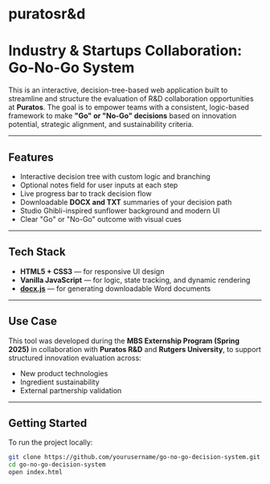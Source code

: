 # puratosr&d
# Industry & Startups Collaboration: Go-No-Go System

This is an interactive, decision-tree-based web application built to streamline and structure the evaluation of R&D collaboration opportunities at **Puratos**. The goal is to empower teams with a consistent, logic-based framework to make **"Go" or "No-Go" decisions** based on innovation potential, strategic alignment, and sustainability criteria.

---

## Features

- Interactive decision tree with custom logic and branching
- Optional notes field for user inputs at each step
- Live progress bar to track decision flow
- Downloadable **DOCX and TXT** summaries of your decision path
- Studio Ghibli-inspired sunflower background and modern UI
- Clear "Go" or "No-Go" outcome with visual cues

---

## Tech Stack

- **HTML5 + CSS3** — for responsive UI design
- **Vanilla JavaScript** — for logic, state tracking, and dynamic rendering
- **[docx.js](https://github.com/dolanmiu/docx)** — for generating downloadable Word documents

---

## Use Case

This tool was developed during the **MBS Externship Program (Spring 2025)** in collaboration with **Puratos R&D** and **Rutgers University**, to support structured innovation evaluation across:

-  New product technologies
- Ingredient sustainability
- External partnership validation

---

## Getting Started

To run the project locally:

```bash
git clone https://github.com/yourusername/go-no-go-decision-system.git
cd go-no-go-decision-system
open index.html
